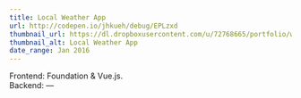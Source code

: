 ```yaml
---
title: Local Weather App
url: http://codepen.io/jhkueh/debug/EPLzxd
thumbnail_url: https://dl.dropboxusercontent.com/u/72768665/portfolio/weather_app_thumbnail.png
thumbnail_alt: Local Weather App
date_range: Jan 2016
---
```


Frontend: Foundation & Vue.js.<br/>Backend: —